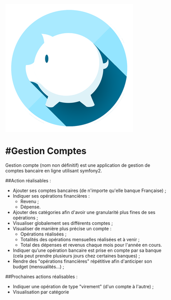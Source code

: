 ![logo](https://github.com/PetitGrigri/GestionComptes/blob/master/web/img/logo.png)

#Gestion Comptes
========================
Gestion compte (nom non définitif) est une application de gestion de comptes bancaire en ligne utilisant symfony2.

##Action réalisables :
* Ajouter ses comptes bancaires (de n'importe qu'elle banque Française) ;
* Indiquer ses opérations financières :
  * Revenu ;
  * Dépense.
* Ajouter des catégories afin d'avoir une granularité plus fines de ses opérations ;
* Visualiser globalement ses différents comptes ;
* Visualiser de manière plus précise un compte :
  * Opérations réalisées ;
  * Totalités des opérations mensuelles réalisées et à venir ;
  * Total des dépenses et revenus chaque mois pour l'année en cours.
* Indiquer qu’une opération bancaire est prise en compte par sa banque  (cela peut prendre plusieurs jours chez certaines banques) ;
* Rendre des "opérations financières" répétitive afin d'anticiper son budget (mensualités...) ;

##Prochaines actions réalisables :
* Indiquer une opération de type "virement" (d'un compte à l'autre) ;
* Visualisation par catégorie



